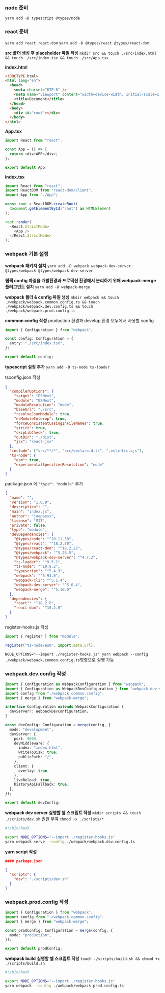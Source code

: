 ### node 준비
`yarn add -D typescript @types/node`

### react  준비
`yarn add react react-dom`
`yarn add -D @types/react @types/react-dom`

**src 폴더 생성 후 placeholder 파일 작성**
`mkdir src && touch ./src/index.html && touch ./src/index.tsx && touch ./src/App.tsx`

**index.html**
``` html
<!DOCTYPE html>
<html lang="en">
  <head>
    <meta charset="UTF-8" />
    <meta name="viewport" content="width=device-width, initial-scale=1.0" />
    <title>Document</title>
  </head>
  <body>
    <div id="root"></div>
  </body>
</html>
```

**App.tsx**
```typescript
import React from "react";

const App = () => {
  return <div>APP</div>;
};

export default App;
```

**index.tsx**
```typescript
import React from "react";
import ReactDOM from "react-dom/client";
import App from "./App";

const root = ReactDOM.createRoot(
  document.getElementById("root") as HTMLElement
);

root.render(
  <React.StrictMode>
    <App />
  </React.StrictMode>
);
```

### webpack 기본 설정
**webpack 패키지 설치**
`yarn add -D webpack webpack-dev-server @types/webpack @types/webpack-dev-server`

**웹팩 config 파일을 개발환경과 프로덕션 환경에서 분리하기 위해 webpack-merge 플러그인도 설치**
`yarn add -D webpack-merge`

**webpack 폴더 & config  파일 생성**
 `mkdir webpack && touch ./webpack/webpack.common.config.ts && touch ./webpack/webpack.dev.config.ts && touch ./webpack/webpack.prod.config.ts`

**common config 작성**
production 환경과 develop 환경 모두에서 사용할 config
```typescript
import { Configuration } from "webpack";

const config: Configuration = {
  entry: "./src/index.tsx",
};

export default config;
```

**typescript 설정 추가**
`yarn add -D ts-node ts-loader`

tsconfig.json 작성
``` json
{
  "compilerOptions": {
    "target": "ESNext",
    "module": "ESNext",
    "moduleResolution": "node",
    "baseUrl": "./src",
    "resolveJsonModule": true,
    "esModuleInterop": true,
    "forceConsistentCasingInFileNames": true,
    "strict": true,
    "skipLibCheck": true,
    "outDir": "./dist",
    "jsx": "react-jsx"
  },
  "include": ["src/**/*", "src/declare.d.ts", ".eslintrc.cjs"],
  "ts-node": {
    "esm": true,
    "experimentalSpecifierResolution": "node"
  }
}
```

package.json 에 `"type": "module"` 추가
``` json
{
  "name": "",
  "version": "1.0.0",
  "description": "",
  "main": "index.js",
  "author": "joepasss",
  "license": "MIT",
  "private": false,
  "type": "module",
  "devDependencies": {
    "@types/node": "^20.11.30",
    "@types/react": "^18.2.70",
    "@types/react-dom": "^18.2.22",
    "@types/webpack": "^5.28.5",
    "@types/webpack-dev-server": "^4.7.2",
    "ts-loader": "^9.5.1",
    "ts-node": "^10.9.2",
    "typescript": "^5.4.3",
    "webpack": "^5.91.0",
    "webpack-cli": "^5.1.4",
    "webpack-dev-server": "^5.0.4",
    "webpack-merge": "^5.10.0"
  },
  "dependencies": {
    "react": "^18.2.0",
    "react-dom": "^18.2.0"
  }
}
```

register-hooks.js 작성
```js
import { register } from "module";

register("ts-node/esm", import.meta.url);
```

`NODE_OPTIONS="--import ./register-hooks.js" yarn webpack --config ./webpack/webpack.common.config.ts`명령으로 실행 가능

### webpack.dev.config 작성
``` typescript
import { Configuration as WebpackConfiguration } from "webpack";
import { Configuration as WebpackDevConfiguration } from "webpack-dev-server";
import config from "./webpack.common.config";
import { merge } from "webpack-merge";

interface Configuration extends WebpackConfiguration {
  devServer?: WebpackDevConfiguration;
}

const devConfig: Configuration = merge(config, {
  mode: "development",
  devServer: {
    port: 9000,
    devMiddleware: {
      index: "index.html",
      writeToDisk: true,
      publicPath: "/",
    },
    client: {
      overlay: true,
    },
    liveReload: true,
    historyApiFallback: true,
  },
});

export default devConfig;
```

**webpack dev server 실행할 쉘 스크립트 작성**
`mkdir scripts && touch ./scripts/dev.sh`
권한 부여
`chmod +x ./scripts/*`

```bash
#!/bin/bash

export NODE_OPTIONS="--import ./register-hooks.js"
yarn webpack serve --config ./webpack/webpack.dev.config.ts
```

**yarn script 작성**
```json
#### package.json

{
  "scripts": {
    "dev": "./scripts/dev.sh"
  }
}
```

### webpack.prod.config 작성
``` typescript
import { Configuration } from "webpack";
import config from "./webpack.common.config";
import { merge } from "webpack-merge";

const prodConfig: Configuration = merge(config, {
  mode: "production",
});

export default prodConfig;
```

**webpack build 실행할 쉘 스크립트 작성**
`touch ./scripts/build.sh && chmod +x ./scripts/build.sh`
``` bash
#!/bin/bash

export NODE_OPTIONS="--import ./register-hooks.js"
yarn webpack --config ./webpack/webpack.prod.config.ts
```
